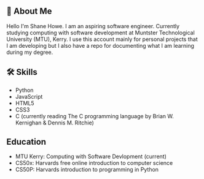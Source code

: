 
## 🚀 About Me

Hello I'm Shane Howe. I am an aspiring software engineer. Currently studying computing with software development at Muntster Technological University (MTU), Kerry. I use this account mainly for personal projects that I am developing but I also have a repo for documenting what I am learning during my degree.

## 🛠 Skills
* Python 
* JavaScript
* HTML5
* CSS3
* C (currently reading The C programming language by Brian W. Kernighan & Dennis M. Ritchie)





## Education

* MTU Kerry: Computing with Software Devlopment (current)
* CS50x: Harvards free online introduction to computer science
* CS50P: Harvards introduction to programming in Python
